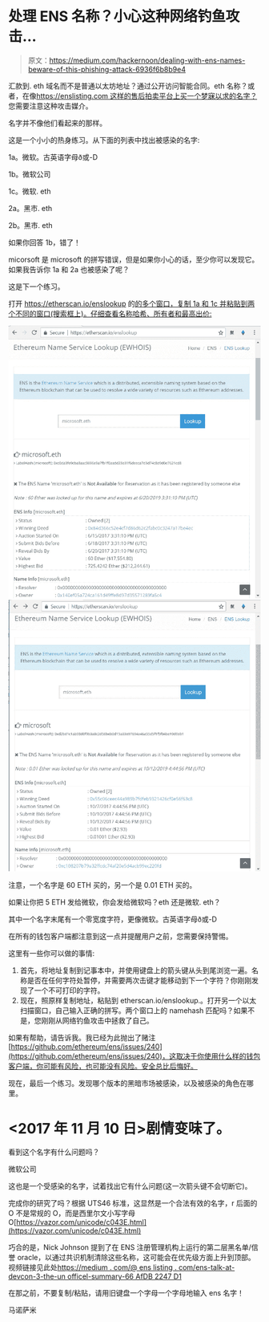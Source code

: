 # 处理 ENS 名称？小心这种网络钓鱼攻击…

> 原文：<https://medium.com/hackernoon/dealing-with-ens-names-beware-of-this-phishing-attack-6936f6b8b9e4>

汇款到. eth 域名而不是普通以太坊地址？通过公开访问智能合同。eth 名称？或者，在像[https://enslisting.com 这样的售后拍卖平台上买一个梦寐以求的名字？](https://enslisting.com?)您需要注意这种攻击媒介。

名字并不像他们看起来的那样。

这是一个小小的热身练习。从下面的列表中找出被感染的名字:

1a。微软。古英语字母ð或-D

1b。微软公司

1c。微软. eth

2a。黑市. eth

2b。黑市. eth

如果你回答 1b，错了！

micorsoft 是 microsoft 的拼写错误，但是如果你小心的话，至少你可以发现它。如果我告诉你 1a 和 2a 也被感染了呢？

这是下一个练习。

打开 https://etherscan.io/enslookup 的[的多个窗口，复制 1a 和 1c 并粘贴到两个不同的窗口(搜索框上)。仔细查看名称哈希、所有者和最高出价:](https://etherscan.io/enslookup)

![](img/7f0003370e2be225920a1bf60bb50475.png)![](img/8fd803aeac1ca25d8937f48028fcecd7.png)

注意，一个名字是 60 ETH 买的，另一个是 0.01 ETH 买的。

如果让你把 5 ETH 发给微软，你会发给微软吗？eth 还是微软. eth？

其中一个名字末尾有一个零宽度字符，更像微软<invisiblecharacter>。古英语字母ð或-D</invisiblecharacter>

在所有的钱包客户端都注意到这一点并提醒用户之前，您需要保持警惕。

这里有一些你可以做的事情:

1.  首先，将地址复制到记事本中，并使用键盘上的箭头键从头到尾浏览一遍。名称是否在任何字符处暂停，并需要两次击键才能移动到下一个字符？你刚刚发现了一个不可打印的字符。
2.  现在，照原样复制地址，粘贴到 etherscan.io/enslookup.。打开另一个以太扫描窗口，自己输入正确的拼写。两个窗口上的 namehash 匹配吗？如果不是，您刚刚从网络钓鱼攻击中拯救了自己。

如果有帮助，请告诉我。我已经为此抛出了赌注[https://github.com/ethereum/ens/issues/240](https://github.com/ethereum/ens/issues/240)，这取决于你使用什么样的钱包客户端，你可能有风险，也可能没有风险。安全总比后悔好。

现在，最后一个练习。发现哪个版本的黑暗市场被感染，以及被感染的角色在哪里。

# **<2017 年 11 月 10 日>剧情变味了。**

看到这个名字有什么问题吗？

微软公司

这也是一个受感染的名字，试着找出它有什么问题(这一次箭头键不会切断它)。

完成你的研究了吗？根据 UTS46 标准，这显然是一个合法有效的名字，r 后面的 O 不是常规的 O，而是西里尔文小写字母 O[https://vazor.com/unicode/c043E.html](https://vazor.com/unicode/c043E.html)

巧合的是，Nick Johnson 提到了在 ENS 注册管理机构上运行的第二层黑名单/信誉 oracle，以通过共识机制清除这些名称，这可能会在优先级方面上升到顶部。视频链接见此处[https://medium . com/@ ens listing . com/ens-talk-at-devcon-3-the-un officel-summary-66 AfDB 2247 D1](/@enslisting.com/ens-talk-at-devcon-3-the-unoffical-summary-66afdb2247d1)

在那之前，不要复制/粘贴，请用旧键盘一个字母一个字母地输入 ens 名字！

马诺萨米